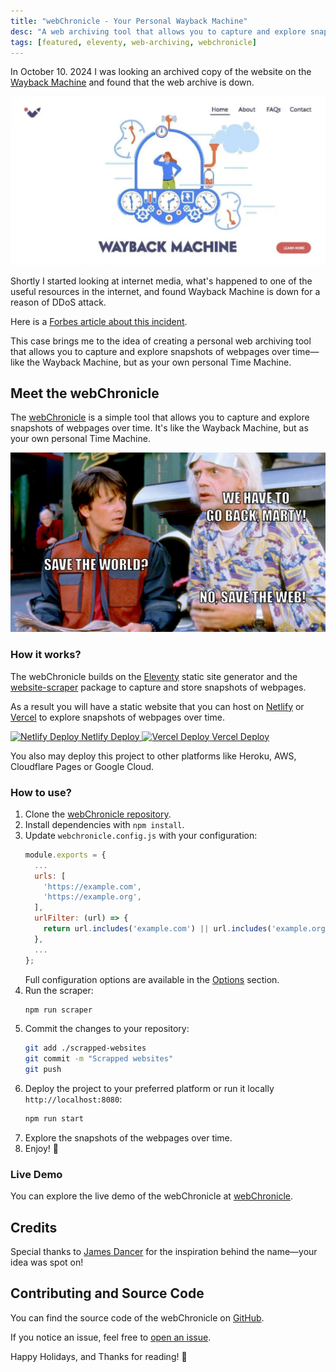 ```yaml
---
title: "webChronicle - Your Personal Wayback Machine"
desc: "A web archiving tool that allows you to capture and explore snapshots of webpages over time—like the Wayback Machine, but as your own personal Time Machine."
tags: [featured, eleventy, web-archiving, webchronicle]
---
```


In October 10. 2024 I was looking an archived copy of the website on the [Wayback Machine](https://web.archive.org/) and found that the web archive is down.

<img src="./wayback-machine-down.png" alt="Wayback Machine is down!" eleventy:widths="500">

Shortly I started looking at internet media, what's happened to one of the useful resources in the internet, and found Wayback Machine is down for a reason of DDoS attack.

Here is a [Forbes article about this incident](https://www.forbes.com/sites/daveywinder/2024/10/10/internet-hacked-wayback-machine-down-31-million-passwords-stolen/).

This case brings me to the idea of creating a personal web archiving tool that allows you to capture and explore snapshots of webpages over time—like the Wayback Machine, but as your own personal Time Machine.

## Meet the webChronicle

The [webChronicle](https://webchronicle.dev/) is a simple tool that allows you to capture and explore snapshots of webpages over time. It's like the Wayback Machine, but as your own personal Time Machine.

<img src="./bttf-meme.png" alt="Back To The Future - We have to go back, Marty! To save the World? No, to save the Web!" eleventy:widths="500">

### How it works?

The webChronicle builds on the [Eleventy](https://www.11ty.dev/) static site generator and the [website-scraper](https://www.npmjs.com/package/website-scraper) package to capture and store snapshots of webpages.

As a result you will have a static website that you can host on [Netlify](https://www.netlify.com/) or [Vercel](https://vercel.com/) to explore snapshots of webpages over time.

<div class="flex flex-wrap gap-6 not-prose">
  <a href="https://app.netlify.com/start/deploy?repository=https://github.com/reatlat/webchronicle">
    <img class="text-left" src="https://www.netlify.com/img/deploy/button.svg" alt="Netlify Deploy" eleventy:widths="200">
    <span class="sr-only">Netlify Deploy</span>
  </a>
  <a href="https://vercel.com/import/project?template=https://github.com/reatlat/webchronicle">
    <img class="text-left" src="https://vercel.com/button" alt="Vercel Deploy" eleventy:widths="200">
    <span class="sr-only">Vercel Deploy</span>
  </a>
</div>

You also may deploy this project to other platforms like Heroku, AWS, Cloudflare Pages or Google Cloud.

### How to use?

1. Clone the [webChronicle repository](https://github.com/reatlat/webchronicle/).
2. Install dependencies with `npm install`.
3. Update `webchronicle.config.js` with your configuration:
    ```javascript
    module.exports = {
      ...
      urls: [
        'https://example.com',
        'https://example.org',
      ],
      urlFilter: (url) => {
        return url.includes('example.com') || url.includes('example.org');
      },
      ...
    };
    ```
   Full configuration options are available in the [Options](https://github.com/website-scraper/node-website-scraper?tab=readme-ov-file#options) section.
4. Run the scraper:
    ```bash
    npm run scraper
    ```
5. Commit the changes to your repository:
    ```bash
    git add ./scrapped-websites
    git commit -m "Scrapped websites"
    git push
    ```
6. Deploy the project to your preferred platform or run it locally `http://localhost:8080`:
    ```bash
    npm run start
    ```
7. Explore the snapshots of the webpages over time.
8. Enjoy! 🎉

### Live Demo

You can explore the live demo of the webChronicle at [webChronicle](https://webchronicle.dev/).

## Credits

Special thanks to [James&nbsp;Dancer](https://www.linkedin.com/in/james-dancer/) for the inspiration behind the name—your idea was spot on!

## Contributing and Source Code

You can find the source code of the webChronicle on [GitHub](https://github.com/reatlat/webchronicle/).

If you notice an issue, feel free to [open an issue](https://github.com/reatlat/webchronicle/issues).

Happy Holidays, and Thanks for reading! 🙏
